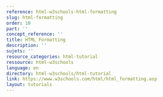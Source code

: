 ```yaml
---
reference: html-w3schools-html-formatting
slug: html-formatting
order: 10
part: ''
concept_reference: ''
title: HTML Formatting
description: ''
sujets: ''
resource_categories: html-tutorial
ressource: html-w3schools
language: en
directory: html-w3schools/html-tutorial
link: https://www.w3schools.com/html/html_formatting.asp
layout: tutorials
---
```

